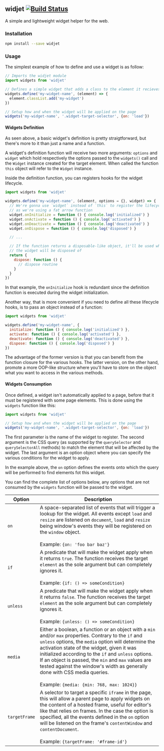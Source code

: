 ## widjet [![Build Status](https://travis-ci.org/abe33/widjet.svg?branch=master)](https://travis-ci.org/abe33/widjet)

A simple and lightweight widget helper for the web.

### Installation

```sh
npm install --save widjet
```

### Usage

The simplest example of how to define and use a widget is as follow:

```js
// Imports the widjet module
import widgets from 'widjet'

// Defines a simple widget that adds a class to the element it recieves
widgets.define('my-widget-name', (element) => {
  element.classList.add('my-widget')
})

// Setup how and when the widget will be applied on the page
widgets('my-widget-name', '.widget-target-selector', {on: 'load'})
```

#### Widgets Definition

As seen above, a basic widget's definition is pretty straigtforward, but there's more to it than just a name and a function.

A widget's definition function will receive two more arguments: `options` and `widget` which hold respectively the options passed to the `widgets()` call and the `Widget` instance created for the target element. When called the function `this` object will refer to the `Widget` instance.

Inside the definition function, you can registers hooks for the widget lifecycle.

```js
import widgets from 'widjet'

widgets.define('my-widget-name', (element, options = {}, widget) => {
  // We're gonna use `widget` instead of `this` to register the lifecycle hooks
  // as we're using a fat arrow function
  widget.onInitialize = function () { console.log('initialized') }
  widget.onActivate = function () { console.log('activated') }
  widget.onDeactivate = function () { console.log('deactivated') }
  widget.onDispose = function () { console.log('disposed') }

  // ...

  // If the function returns a disposable-like object, it'll be used when
  // the widget will be disposed of
  return {
    dispose: function () {
      // dispose routine
    }
  }
})
```

In that example, the `onInitialize` hook is redundant since the definition function is executed during the widget initialization.

Another way, that is more convenient if you need to define all these lifecycle hooks, is to pass an object instead of a function:

```js
import widgets from 'widjet'

widgets.define('my-widget-name', {
  initialize: function () { console.log('initialized') },
  activate: function () { console.log('activated') },
  deactivate: function () { console.log('deactivated') },
  dispose: function () { console.log('disposed') }
})
```

The advantage of the former version is that you can benefit from the function closure for the various hooks. The latter version, on the other hand, promote a more OOP-like structure where you'll have to store on the object what you want to access in the various methods.

#### Widgets Consumption

Once defined, a widget isn't automatically applied to a page, before that it must be registered with some page elements. This is done using the `widgets` function like this:

```js
import widgets from 'widjet'

// Setup how and when the widget will be applied on the page
widgets('my-widget-name', '.widget-target-selector', {on: 'load'})
```

The first parameter is the name of the widget to register. The second argument is the CSS query (as supported by the `querySelector` and `querySelectorAll` methods) to match the element that will be affected by the widget. The last argument is an option object where you can specify the various conditions for the widget to apply.

In the example above, the `on` option defines the events onto which the query will be performed to find elements fot this widget.

You can find the complete list of options below, any options that are not consumed by the `widgets` function will be passed to the widget.

|Option|Description|
|---|---|
|`on`| A space-separated list of events that will trigger a lookup for the widget. All events except `load` and `resize` are listened on `document`, `load` and `resize` being window's events they will be registered on the `window` object.<br/><br/>Example: `{on: 'foo bar baz'}`|
|`if`| A predicate that will make the widget apply when it returns `true`. The function receives the target `element` as the sole argument but can completely ignores it.<br/><br/>Example: `{if: () => someCondition}`|
|`unless`| A predicate that will make the widget apply when it returns `false`. The function receives the target `element` as the sole argument but can completely ignores it.<br/><br/>Example: `{unless: () => someCondition}`|
|`media`| Either a boolean, a function or an object with a `min` and/or `max` properties. Contrary to the `if` and `unless` options, the `media` option will determine the activation state of the widget, given it was initialized according to the `if` and `unless` options. If an object is passed, the `min` and `max` values are tested against the window's width as generally done with CSS media queries.<br/><br/>Example: `{media: {min: 768, max: 1024}}`|
|`targetFrame`| A selector to target a specific `iframe` in the page, this will allow a parent page to apply widgets on the content of a hosted frame, useful for editor's like that relies on frames. In the case the option is specified, all the events defined in the `on` option will be listened on the frame's `contentWindow` and `contentDocument`.<br/><br/>Example: `{targetFrame: '#frame-id'}`|
